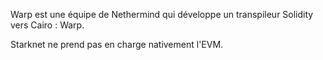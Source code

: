 Warp est une équipe de Nethermind qui développe un transpileur Solidity vers Cairo : Warp.

Starknet ne prend pas en charge nativement l'EVM.